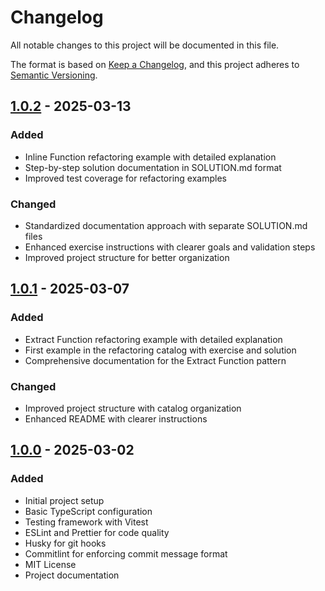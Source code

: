 # Changelog

All notable changes to this project will be documented in this file.

The format is based on [Keep a Changelog](https://keepachangelog.com/en/1.0.0/),
and this project adheres to [Semantic Versioning](https://semver.org/spec/v2.0.0.html).

## [1.0.2] - 2025-03-13

### Added

- Inline Function refactoring example with detailed explanation
- Step-by-step solution documentation in SOLUTION.md format
- Improved test coverage for refactoring examples

### Changed

- Standardized documentation approach with separate SOLUTION.md files
- Enhanced exercise instructions with clearer goals and validation steps
- Improved project structure for better organization

## [1.0.1] - 2025-03-07

### Added

- Extract Function refactoring example with detailed explanation
- First example in the refactoring catalog with exercise and solution
- Comprehensive documentation for the Extract Function pattern

### Changed

- Improved project structure with catalog organization
- Enhanced README with clearer instructions

## [1.0.0] - 2025-03-02

### Added

- Initial project setup
- Basic TypeScript configuration
- Testing framework with Vitest
- ESLint and Prettier for code quality
- Husky for git hooks
- Commitlint for enforcing commit message format
- MIT License
- Project documentation

[1.0.2]: https://github.com/arisslin/refactoring/compare/v1.0.1...v1.0.2
[1.0.1]: https://github.com/arisslin/refactoring/compare/v1.0.0...v1.0.1
[1.0.0]: https://github.com/arisslin/refactoring/releases/tag/v1.0.0
